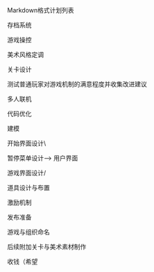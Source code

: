 Markdown格式计划列表



存档系统

游戏操控

美术风格定调

关卡设计

 

测试普通玩家对游戏机制的满意程度并收集改进建议

多人联机

代码优化

 

建模

开始界面设计\

暂停菜单设计--> 用户界面

游戏界面设计/

 

道具设计与布置

激励机制

 

发布准备

游戏与组织命名

 

后续附加关卡与美术素材制作

收钱（希望